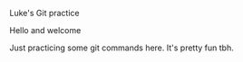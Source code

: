 Luke's Git practice

Hello and welcome

Just practicing some git commands here. It's pretty fun tbh.

